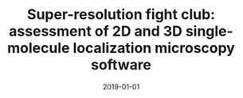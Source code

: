 ---
title: "Super-resolution fight club: assessment of 2D and 3D single-molecule localization microscopy software"
collection: publications
permalink: /publication/2019-01-01-Super-resolution-fight-club-assessment-of-2D-and-3D-single-molecule-localization-microscopy-software
date: 2019-01-01
venue: 'Nature Methods'
paperurl: 'https://doi.org/10.1038/s41592-019-0364-4'
citation: ' Daniel Sage,  Thanh-An Pham,  Hazen Babcock,  Tomas Lukes,  Thomas Pengo,  Jerry Chao,  Ramraj Velmurugan,  Alex Herbert,  Anurag Agrawal,  Silvia Colabrese,  Ann Wheeler,  Anna Archetti,  Bernd Rieger,  Raimund Ober,  Guy Hagen,  Jean-Baptiste Sibarita,  Jonas Ries,  Ricardo Henriques,  Michael Unser,  Seamus Holden, &quot;Super-resolution fight club: assessment of 2D and 3D single-molecule localization microscopy software.&quot; Nature Methods, 2019.'
---